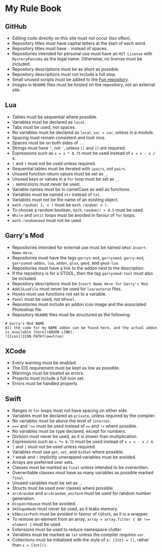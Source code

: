# My Rule Book
## GitHub
* Editing code directly on this site must not occur (too often).
* Repository titles must have capital letters at the start of each word.
* Repository titles must have `-` instead of spaces.
* Repositories intended for personal use must have an `MIT License` with `MysteryPancake` as the legal name. Otherwise, no license must be included.
* Repository descriptions must be as short as possible.
* Repository descriptions must not include a full stop.
* Small unused scripts must be added to the [Fun repository](https://github.com/MysteryPancake/Fun).
* Images in `README` files must be hosted on the repository, not an external site.

## Lua
* Tables must be sequential where possible.
* Variables must be declared as `local`.
* Tabs must be used, not spaces.
* No variables must be declared as `local var = var`, unless in a module.
* Spacing must remain consistent and look nice.
* Spaces must be on both sides of `..`.
* Strings must have `"`, not `'`, unless `[[` and `]]` are required.
* Expressions such as `x = x * 0.75` must be used instead of `x = x - x / 4`.
* `(` and `)` must not be used unless required.
* Sequential tables must be iterated with `ipairs`, not `pairs`.
* Unused function return values must be set as `_`.
* Unused keys or values in a `for` loop must be set as `_`.
* `;` semicolons must never be used.
* Variable names must be in camelCase as well as functions.
* Variables must be named `str` instead of `txt`.
* Variables must not be the name of an existing object.
* `math.random( 1, n )` must be `math.random( n )`.
* To choose a random boolean, `math.random() > 0.5` must be used.
* `While` and `until` loops must be avoided in favour of `for` loops.
* `math.randomseed` must not be used.

## Garry's Mod
* Repositories intended for external use must be named `GMod-Insert-Name-Here`.
* Repositories must have the tags `garrys-mod`, `garrysmod`, `garry-mod`, `garrysmod-addon`, `lua`, `addon`, `glua`, `gmod`, and `gmod-lua`.
* Repositories must have a link to the addon next to the description.
* If the repository is for a STOOL, then the tag `garrysmod-tool` must also be included.
* Repository descriptions must be `Insert Name Here for Garry's Mod`.
* `AddCSLuaFile` must never be used for `lua/autorun` files.
* Hooks must use functions not set to a variable.
* `Panel` must be used, not `DPanel`.
* Repositories must include an addon icon image and the associated Photoshop file.
* Repository `README` files must be structured as the following:

```
# Garry's Mod NAME
All the code for my NAME addon can be found here, and the actual addon is available [here](ADDON LINK).
![Icon](ICON PATH?raw=true)
```

## XCode
* Every warning must be enabled.
* The iOS requirement must be kept as low as possible.
* Warnings must be treated as errors.
* Projects must include a full icon set.
* Errors must be handled properly.

## Swift
* Ranges in `for` loops must not have spacing on either side.
* Variables must be declared as `private`, unless required by the compiler.
* No variables must be above the level of `internal`.
* `===` and `!==` must be used instead of `==` and `!=` where possible.
* No variables must be type declared, except for numbers.
* Division must never be used, as it is slower than multiplication.
* Expressions such as `x *= 0.75` must be used instead of `x = x - x / 4`.
* `(` and `)` must not be used unless required.
* Variables must use `get`, `set`, and `didSet` where possible.
* `?` weak and `!` implicitly unwrapped variables must be avoided.
* Arrays are preferred over sets.
* Classes must be marked as `final` unless intended to be overwritten.
* Overwritable classes must have as many variables as possible marked `final`.
* Unused variables must be set as `_`.
* Structs must be used over classes where possible.
* `arc4random` and `arc4random_uniform` must be used for random number generation.
* `DispatchQueue` must be avoided.
* `SKShapeNode` must never be used, as it leaks memory.
* `UIBezierPath` must be avoided in favour of `CGPath`, as it is a wrapper.
* To remove an element from an array, `array = array.filter { $0 !== element }` must be used.
* Extensions must be used to reduce namespace clutter.
* Variables must be marked as `let` unless the compiler requires `var`.
* Collections must be initialized with the style of `x: [Int] = []`, rather than `x = [Int]()`.
